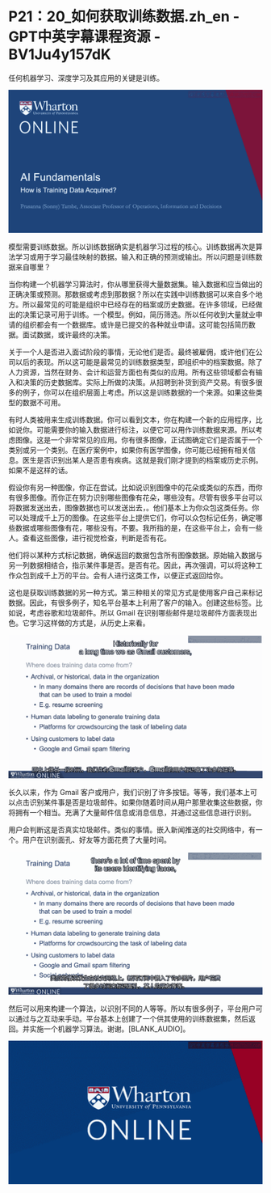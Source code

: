 # P21：20_如何获取训练数据.zh_en - GPT中英字幕课程资源 - BV1Ju4y157dK

任何机器学习、深度学习及其应用的关键是训练。

![](img/71916df99d71c4f2e86c2eed7552fc8c_1.png)

模型需要训练数据。所以训练数据确实是机器学习过程的核心。训练数据再次是算法学习或用于学习最佳映射的数据。输入和正确的预测或输出。所以问题是训练数据来自哪里？

当你构建一个机器学习算法时，你从哪里获得大量数据集。输入数据和应当做出的正确决策或预测。那数据或考虑到那数据？所以在实践中训练数据可以来自多个地方。所以最常见的可能是组织中已经存在的档案或历史数据。在许多领域，已经做出的决策记录可用于训练。一个模型。例如，简历筛选。所以任何收到大量就业申请的组织都会有一个数据库。或许是已提交的各种就业申请。这可能包括简历数据。面试数据，或许最终的决策。

关于一个人是否进入面试阶段的事情，无论他们是否。最终被雇佣，或许他们在公司以后的表现。所以这可能是最常见的训练数据类型，即组织中的档案数据。除了人力资源，当然在财务、会计和运营方面也有类似的应用。所有这些领域都会有输入和决策的历史数据库。实际上所做的决策。从招聘到补货到资产交易。有很多很多的例子，你可以在组织层面上考虑。所以这是训练数据的一个来源。如果这些类型的数据不可用。

有时人类被用来生成训练数据。你可以看到文本，你在构建一个新的应用程序，比如说你。可能需要你的输入数据进行标注，以便它可以用作训练数据来源。所以考虑图像。这是一个非常常见的应用。你有很多图像，正试图确定它们是否属于一个类别或另一个类别。在医疗案例中，如果你有医学图像，你可能已经拥有相关信息。医生是否识别出某人是否患有疾病。这就是我们刚才提到的档案或历史示例。如果不是这样的话。

假设你有另一种图像，你正在尝试。比如说识别图像中的花朵或类似的东西，而你有很多图像。而你正在努力识别哪些图像有花朵，哪些没有。尽管有很多平台可以将数据发送出去，图像数据也可以发送出去，。他们基本上为你众包这类任务。你可以处理成千上万的图像。在这些平台上提供它们，你可以众包标记任务，确定哪些数据或哪些图像有花，哪些没有。不要。我所指的是，在这些平台上，会有一些人。查看这些图像，进行视觉检查，判断是否有花。

他们将以某种方式标记数据，确保返回的数据包含所有图像数据。原始输入数据与另一列数据相结合，指示某件事是否。是否有花。因此，再次强调，可以将这种工作众包到成千上万的平台。会有人进行这类工作，以便正式返回给你。

这也是获取训练数据的另一种方式。第三种相关的常见方式是使用客户自己来标记数据。因此，有很多例子，知名平台基本上利用了客户的输入。创建这些标签。比如说，考虑谷歌和垃圾邮件。所以 Gmail 在识别哪些邮件是垃圾邮件方面表现出色。它学习这样做的方式是，从历史上来看。

![](img/71916df99d71c4f2e86c2eed7552fc8c_3.png)

长久以来，作为 Gmail 客户或用户，我们识别了许多按钮。等等，我们基本上可以点击识别某件事是否是垃圾邮件。如果你随着时间从用户那里收集这些数据，你将拥有一个相当。充满了大量邮件信息或消息信息，并通过这些信息进行识别。

用户会判断这是否真实垃圾邮件。类似的事情。嵌入新闻推送的社交网络中，有一个。用户在识别面孔、好友等方面花费了大量时间。

![](img/71916df99d71c4f2e86c2eed7552fc8c_5.png)

然后可以用来构建一个算法，以识别不同的人等等。所以有很多例子，平台用户可以通过与之互动来手动。平台基本上创建了一个供其使用的训练数据集，然后返回。并实施一个机器学习算法。谢谢。[BLANK_AUDIO]。



![](img/71916df99d71c4f2e86c2eed7552fc8c_7.png)
